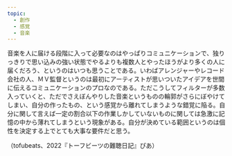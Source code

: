 ```yaml
---
topic:
  - 創作
  - 感覚
  - 音楽
---
```

音楽を人に届ける段階に入って必要なのはやっぱりコミュニケーションで、独りっきりで思い込みの強い状態でやるよりも複数人とやったほうがより多くの人に届くだろう、というのはいつも思うことである。いわばアレンジャーやレコード会社の人、ＭＶ監督というのは最初にアーティストが思いついたアイデアを世間に伝えるコミュニケーションのプロなのである。ただこうしてフィルターが多数入っていくと、ただでさえぼんやりした音楽というものの輪郭がさらにぼやけてしまい、自分の作ったもの、という感覚から離れてしまうような錯覚に陥る。自分に関して言えば一定の割合以下の作業しかしていないものに関しては急激に記憶の中から薄れてしまうという現象がある。自分が決めている範囲というのは個性を決定する上でとても大事な要件だと思う。

（tofubeats、2022『トーフビーツの難聴日記』ぴあ）